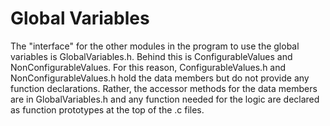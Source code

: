 # Global Variables

The "interface" for the other modules in the program to use the global variables is
GlobalVariables.h. Behind this is ConfigurableValues and NonConfigurableValues.
For this reason, ConfigurableValues.h and NonConfigurableValues.h hold the data members
but do not provide any function declarations. Rather, the accessor methods for the data 
members are in GlobalVariables.h and any function needed for the logic are declared
as function prototypes at the top of the .c files.